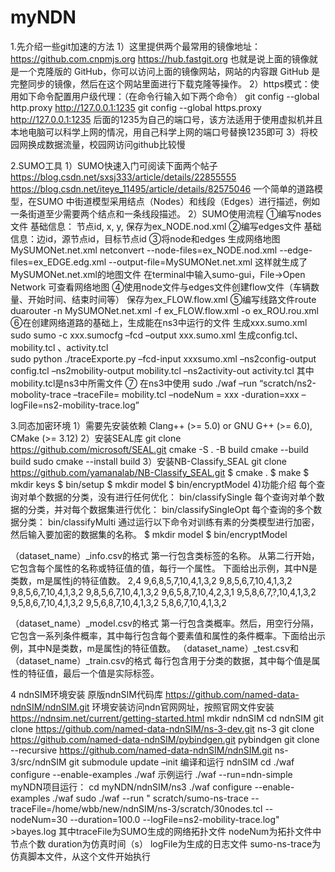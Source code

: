 # myNDN
1.先介绍一些git加速的方法
1）这里提供两个最常用的镜像地址：
https://github.com.cnpmjs.org
https://hub.fastgit.org
也就是说上面的镜像就是一个克隆版的 GitHub，你可以访问上面的镜像网站，网站的内容跟 GitHub 是完整同步的镜像，然后在这个网站里面进行下载克隆等操作。
2）https模式：使用如下命令配置用户级代理：（在命令行输入如下两个命令）
git config --global http.proxy http://127.0.0.1:1235
git config --global https.proxy http://127.0.0.1:1235
后面的1235为自己的端口号，该方法适用于使用虚拟机并且本地电脑可以科学上网的情况，用自己科学上网的端口号替换1235即可
3）将校园网换成数据流量，校园网访问github比较慢
 
2.SUMO工具
1）SUMO快速入门可阅读下面两个帖子
 https://blog.csdn.net/sxsj333/article/details/22855555
   https://blog.csdn.net/iteye_11495/article/details/82575046
 一个简单的道路模型，在SUMO 中街道模型采用结点（Nodes）和线段（Edges）进行描述，例如一条街道至少需要两个结点和一条线段描述。
2）SUMO使用流程
①编写nodes文件 基础信息： 节点id, x, y,
<nodes> 
<node id="node1" x="100.0" y="100.0" type="traffic_light"/> 
<node id="node2" x="400.0" y="100.0" type="priority"/> 
<node id="node3" x="700.0" y="100.0" type="traffic_light"/> 
</nodes>
保存为ex_NODE.nod.xml
②编写edges文件 基础信息：边id，源节点id，目标节点id
<edges> 
<edge id="edgeR-0-0" from="node1" to="node2" /> 
<edge id="edgeR-0-1" from="node2" to="node3" /> 
</edges>
③将node和edges 生成网络地图MySUMONet.net.xml
netconvert --node-files=ex_NODE.nod.xml --edge-files=ex_EDGE.edg.xml --output-file=MySUMONet.net.xml
这样就生成了MySUMONet.net.xml的地图文件
在terminal中输入sumo-gui，File->Open Network 可查看网络地图
④使用node文件与edges文件创建flow文件（车辆数量、开始时间、结束时间等）
<flows> 
<flow id="flow0" from="edgeD-2-0" to="edgeD-0-2" begin="0" end="1000" 
number="100" /> 
</flows>
保存为ex_FLOW.flow.xml
⑤编写线路文件route
duarouter -n MySUMONet.net.xml -f ex_FLOW.flow.xml -o ex_ROU.rou.xml
⑥在创建网络道路的基础上，生成能在ns3中运行的文件
生成xxx.sumo.xml
sudo sumo -c xxx.sumocfg –fcd –output xxx.sumo.xml
生成config.tcl、mobility.tcl 、activity.tcl  
sudo python  ./traceExporte.py –fcd-input xxxsumo.xml –ns2config-output config.tcl –ns2mobility-output mobility.tcl –ns2activity-out activity.tcl
其中mobility.tcl是ns3中所需文件
⑦ 在ns3中使用
sudo ./waf –run “scratch/ns2-mobolity-trace –traceFile= mobility.tcl –nodeNum = xxx  -duration=xxx –logFile=ns2-mobility-trace.log”

3.同态加密环境
1）需要先安装依赖
Clang++ (>= 5.0) or GNU G++ (>= 6.0), CMake (>= 3.12)
2）安装SEAL库
git clone https://github.com/microsoft/SEAL.git
cmake -S . -B build
cmake --build build
sudo cmake --install build
3）安装NB-Classify_SEAL
git clone https://github.com/yamanalab/NB-Classify_SEAL.git
$ cmake .
$ make
$ mkdir keys
$ bin/setup
$ mkdir model
$ bin/encryptModel
4)功能介绍
每个查询对单个数据的分类，没有进行任何优化： bin/classifySingle
每个查询对单个数据的分类，并对每个数据集进行优化： bin/classifySingleOpt
每个查询的多个数据分类： bin/classifyMulti
通过运行以下命令对训练有素的分类模型进行加密，然后输入要加密的数据集的名称。
$ mkdir model
$ bin/encryptModel
 
（dataset_name）_info.csv的格式
第一行包含类标签的名称。
从第二行开始，它包含每个属性的名称或特征值的值，每行一个属性。
下面给出示例，其中N是类数，m是属性j的特征值数。
2,4
9,6,8,5,7,10,4,1,3,2
9,8,5,6,7,10,4,1,3,2
9,8,5,6,7,10,4,1,3,2
9,8,5,6,7,10,4,1,3,2
9,6,5,8,7,10,4,2,3,1
9,5,8,6,7,?,10,4,1,3,2
9,5,8,6,7,10,4,1,3,2
9,5,6,8,7,10,4,1,3,2
5,8,6,7,10,4,1,3,2
 
（dataset_name）_model.csv的格式
第一行包含类概率。然后，用空行分隔，它包含一系列条件概率，其中每行包含每个要素值和属性的条件概率。下面给出示例，其中N是类数，m是属性j的特征值数。
（dataset_name）_test.csv和（dataset_name）_train.csv的格式
每行包含用于分类的数据，其中每个值是属性的特征值，最后一个值是实际标签。

4 ndnSIM环境安装
原版ndnSIM代码库
https://github.com/named-data-ndnSIM/ndnSIM.git
环境安装访问ndn官网网址，按照官网文件安装
https://ndnsim.net/current/getting-started.html
mkdir ndnSIM
cd ndnSIM
git clone https://github.com/named-data-ndnSIM/ns-3-dev.git ns-3
git clone https://github.com/named-data-ndnSIM/pybindgen.git pybindgen
git clone --recursive https://github.com/named-data-ndnSIM/ndnSIM.git ns-3/src/ndnSIM
git submodule update –init
编译和运行 ndnSIM
cd <ns-3-folder>
./waf configure --enable-examples
./waf
示例运行
./waf --run=ndn-simple
myNDN项目运行：
cd myNDN/ndnSIM/ns3
./waf configure --enable-examples
./waf
sudo ./waf --run " scratch/sumo-ns-trace --traceFile=/home/wbb/new/ndnSIM/ns-3/scratch/30nodes.tcl --nodeNum=30 --duration=100.0 --logFile=ns2-mobility-trace.log" >bayes.log
其中traceFile为SUMO生成的网络拓扑文件
nodeNum为拓扑文件中节点个数
duration为仿真时间（s）
logFile为生成的日志文件
sumo-ns-trace为仿真脚本文件，从这个文件开始执行

